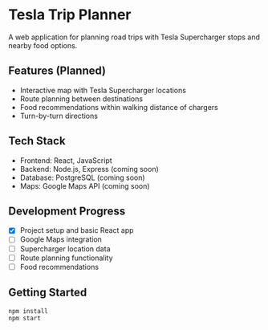 # Tesla Trip Planner

A web application for planning road trips with Tesla Supercharger stops and nearby food options.

## Features (Planned)
- Interactive map with Tesla Supercharger locations
- Route planning between destinations
- Food recommendations within walking distance of chargers
- Turn-by-turn directions

## Tech Stack
- Frontend: React, JavaScript
- Backend: Node.js, Express (coming soon)
- Database: PostgreSQL (coming soon)
- Maps: Google Maps API (coming soon)

## Development Progress
- [x] Project setup and basic React app
- [ ] Google Maps integration
- [ ] Supercharger location data
- [ ] Route planning functionality
- [ ] Food recommendations

## Getting Started
```bash
npm install
npm start